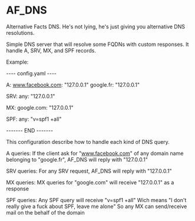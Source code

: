 # AF_DNS
Alternative Facts DNS. He's not lying, he's just giving you alternative DNS resolutions.

Simple DNS server that will resolve some FQDNs with custom responses.
It handle A, SRV, MX, and SPF records.

Example:

---- config.yaml ----

A:
        www.facebook.com: "127.0.0.1"
        google.fr: "127.0.0.1"

SRV:
        any: "127.0.0.1"

MX:
        google.com: "127.0.0.1"

SPF:
        any: "v=spf1 +all"
 
 ------- END -------

This configuration describe how to handle each kind of DNS query.

  A queries:
    If the client ask for "www.facebook.com" of any domain name belonging to "google.fr", AF_DNS will reply with "127.0.0.1"
    
  SRV queries:
    For any SRV request, AF_DNS will reply with "127.0.0.1"

  MX queries:
    MX queries for "google.com" will receive "127.0.0.1" as a response

  SPF queries:
    Any SPF query will receive "v=spf1 +all"
    Wich means "I don't really give a fuck about SPF, leave me alone"
    So any MX can send/receive mail on the behalf of the domain
